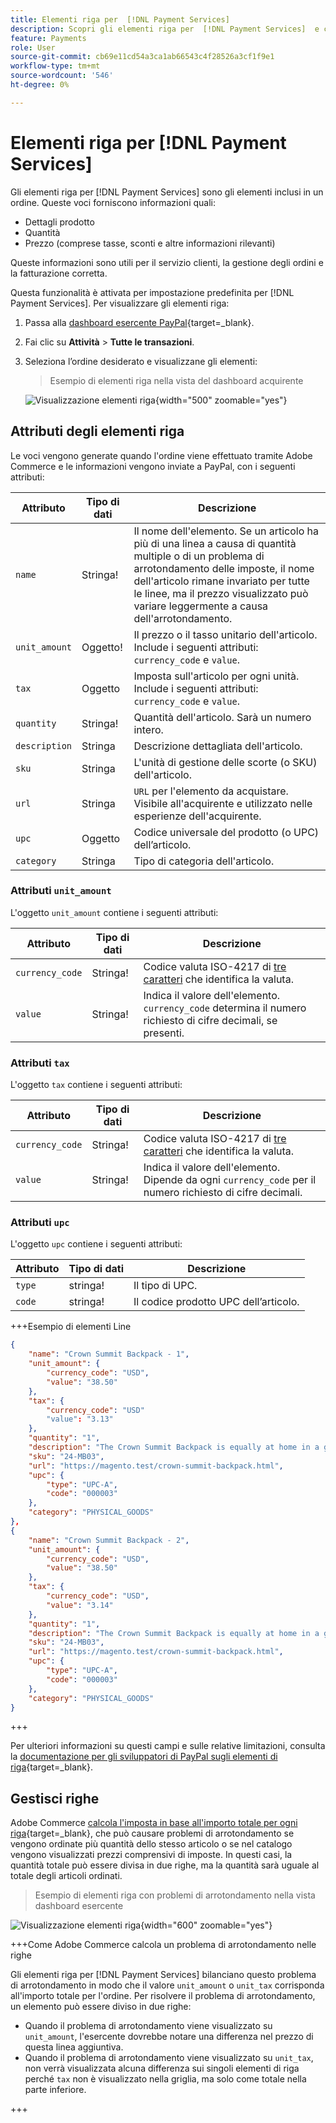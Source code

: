 ```yaml
---
title: Elementi riga per  [!DNL Payment Services]
description: Scopri gli elementi riga per  [!DNL Payment Services]  e come visualizzare gli elementi riga nel dashboard esercente.
feature: Payments
role: User
source-git-commit: cb69e11cd54a3ca1ab66543c4f28526a3cf1f9e1
workflow-type: tm+mt
source-wordcount: '546'
ht-degree: 0%

---
```


# Elementi riga per [!DNL Payment Services]

Gli elementi riga per [!DNL Payment Services] sono gli elementi inclusi in un ordine. Queste voci forniscono informazioni quali:

* Dettagli prodotto
* Quantità
* Prezzo (comprese tasse, sconti e altre informazioni rilevanti)

Queste informazioni sono utili per il servizio clienti, la gestione degli ordini e la fatturazione corretta.

Questa funzionalità è attivata per impostazione predefinita per [!DNL Payment Services]. Per visualizzare gli elementi riga:

1. Passa alla [dashboard esercente PayPal](https://www.paypal.com/merchant/){target=_blank}.

1. Fai clic su **Attività** > **Tutte le transazioni**.

1. Seleziona l’ordine desiderato e visualizzane gli elementi:

   > Esempio di elementi riga nella vista del dashboard acquirente

   ![Visualizzazione elementi riga](assets/paypal-shopper-dashboard-line-items-view.png){width="500" zoomable="yes"}

## Attributi degli elementi riga

Le voci vengono generate quando l&#39;ordine viene effettuato tramite Adobe Commerce e le informazioni vengono inviate a PayPal, con i seguenti attributi:

| Attributo | Tipo di dati | Descrizione |
| --- | --- | --- |
| `name` | Stringa! | Il nome dell&#39;elemento. Se un articolo ha più di una linea a causa di quantità multiple o di un problema di arrotondamento delle imposte, il nome dell&#39;articolo rimane invariato per tutte le linee, ma il prezzo visualizzato può variare leggermente a causa dell&#39;arrotondamento. |
| `unit_amount` | Oggetto! | Il prezzo o il tasso unitario dell&#39;articolo. Include i seguenti attributi: `currency_code` e `value`. |
| `tax` | Oggetto | Imposta sull&#39;articolo per ogni unità. Include i seguenti attributi: `currency_code` e `value`. |
| `quantity` | Stringa! | Quantità dell&#39;articolo. Sarà un numero intero. |
| `description` | Stringa | Descrizione dettagliata dell&#39;articolo. |
| `sku` | Stringa | L&#39;unità di gestione delle scorte (o SKU) dell&#39;articolo. |
| `url` | Stringa | `URL` per l&#39;elemento da acquistare. Visibile all&#39;acquirente e utilizzato nelle esperienze dell&#39;acquirente. |
| `upc` | Oggetto | Codice universale del prodotto (o UPC) dell’articolo. |
| `category` | Stringa | Tipo di categoria dell&#39;articolo. |

### Attributi `unit_amount`

L&#39;oggetto `unit_amount` contiene i seguenti attributi:

| Attributo | Tipo di dati | Descrizione |
| --- | --- | --- |
| `currency_code` | Stringa! | Codice valuta ISO-4217 di [tre caratteri](https://developer.paypal.com/api/rest/reference/currency-codes/) che identifica la valuta. |
| `value` | Stringa! | Indica il valore dell&#39;elemento. `currency_code` determina il numero richiesto di cifre decimali, se presenti. |

### Attributi `tax`

L&#39;oggetto `tax` contiene i seguenti attributi:

| Attributo | Tipo di dati | Descrizione |
| --- | --- | --- |
| `currency_code` | Stringa! | Codice valuta ISO-4217 di [tre caratteri](https://developer.paypal.com/api/rest/reference/currency-codes/) che identifica la valuta. |
| `value` | Stringa! | Indica il valore dell&#39;elemento. Dipende da ogni `currency_code` per il numero richiesto di cifre decimali. |

### Attributi `upc`

L&#39;oggetto `upc` contiene i seguenti attributi:

| Attributo | Tipo di dati | Descrizione |
| --- | --- | --- |
| `type` | stringa! | Il tipo di UPC. |
| `code` | stringa! | Il codice prodotto UPC dell’articolo. |

+++Esempio di elementi Line

```json
{
    "name": "Crown Summit Backpack - 1",
    "unit_amount": {
        "currency_code": "USD",
        "value": "38.50"
    },
    "tax": {
        "currency_code": "USD"
        "value": "3.13"
    },
    "quantity": "1",
    "description": "The Crown Summit Backpack is equally at home in a gym locker, study cube or a pup tent, so be sure yours is packed with books,",
    "sku": "24-MB03",
    "url": "https://magento.test/crown-summit-backpack.html",
    "upc": {
        "type": "UPC-A",
        "code": "000003"
    },
    "category": "PHYSICAL_GOODS"
},
{
    "name": "Crown Summit Backpack - 2",
    "unit_amount": {
        "currency_code": "USD",
        "value": "38.50"
    },
    "tax": {
        "currency_code": "USD",
        "value": "3.14"
    },
    "quantity": "1",
    "description": "The Crown Summit Backpack is equally at home in a gym locker, study cube or a pup tent, so be sure yours is packed with books,",
    "sku": "24-MB03",
    "url": "https://magento.test/crown-summit-backpack.html",
    "upc": {
        "type": "UPC-A",
        "code": "000003"
    },
    "category": "PHYSICAL_GOODS"
}
```

+++

Per ulteriori informazioni su questi campi e sulle relative limitazioni, consulta la [documentazione per gli sviluppatori di PayPal sugli elementi di riga](https://developer.paypal.com/docs/api/orders/v2/#definition-line_item){target=_blank}.

## Gestisci righe

Adobe Commerce [calcola l&#39;imposta in base all&#39;importo totale per ogni riga](https://experienceleague.adobe.com/en/docs/commerce-admin/stores-sales/site-store/taxes/taxes#warning-messages){target=_blank}, che può causare problemi di arrotondamento se vengono ordinate più quantità dello stesso articolo o se nel catalogo vengono visualizzati prezzi comprensivi di imposte. In questi casi, la quantità totale può essere divisa in due righe, ma la quantità sarà uguale al totale degli articoli ordinati.

> Esempio di elementi riga con problemi di arrotondamento nella vista dashboard esercente

![Visualizzazione elementi riga](assets/line-items-example.png){width="600" zoomable="yes"}

+++Come Adobe Commerce calcola un problema di arrotondamento nelle righe

Gli elementi riga per [!DNL Payment Services] bilanciano questo problema di arrotondamento in modo che il valore `unit_amount` o `unit_tax` corrisponda all&#39;importo totale per l&#39;ordine. Per risolvere il problema di arrotondamento, un elemento può essere diviso in due righe:

* Quando il problema di arrotondamento viene visualizzato su `unit_amount`, l&#39;esercente dovrebbe notare una differenza nel prezzo di questa linea aggiuntiva.
* Quando il problema di arrotondamento viene visualizzato su `unit_tax`, non verrà visualizzata alcuna differenza sui singoli elementi di riga perché `tax` non è visualizzato nella griglia, ma solo come totale nella parte inferiore.

+++
